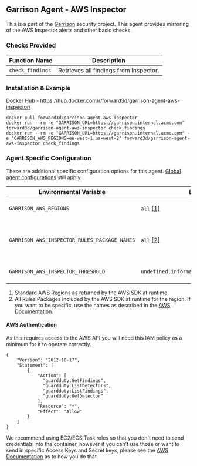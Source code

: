 Garrison Agent - AWS Inspector
--

This is a part of the [Garrison](https://github.com/forward3d/garrison) security project. This agent provides mirroring of the AWS Inspector alerts and other basic checks.

### Checks Provided

| Function Name | Description  |
| ------------- | ------------- |
| `check_findings` | Retrieves all findings from Inspector. |

### Installation & Example

Docker Hub - https://hub.docker.com/r/forward3d/garrison-agent-aws-inspector/

    docker pull forward3d/garrison-agent-aws-inspector
    docker run --rm -e "GARRISON_URL=https://garrison.internal.acme.com" forward3d/garrison-agent-aws-inspector check_findings
    docker run --rm -e "GARRISON_URL=https://garrison.internal.acme.com" -e "GARRISON_AWS_REGIONS=eu-west-1,us-west-2" forward3d/garrison-agent-aws-inspector check_findings

### Agent Specific Configuration

These are additional specific configuration options for this agent. [Global agent configurations](https://github.com/forward3d/garrison#global-configuration-options) still apply.

| Environmental Variable  | Default | Expects |
| ------------- | ------------- | ------------- |
| `GARRISON_AWS_REGIONS` | `all` [[1]](#f1) | Comma Separated Strings eg. `eu-west-1,us-west-2` |
| `GARRISON_AWS_INSPECTOR_RULES_PACKAGE_NAMES` | `all` [[2]](#f2) | Comma Separated Strings eg. `Common Vulnerabilities and Exposures,Security Best Practices` |
| `GARRISON_AWS_INSPECTOR_THRESHOLD` | `undefined,informational,low,medium,high`| Comma Separated Strings eg. `medium,high` |

1. <span id="f1"></span> Standard AWS Regions as returned by the AWS SDK at runtime.
2. <span id="f2"></span> All Rules Packages included by the AWS SDK at runtime for the region. If you want to be specific, use the names as described in the [AWS Documentation](https://docs.aws.amazon.com/inspector/latest/userguide/inspector_rules-arns.html).

#### AWS Authentication

As this requires access to the AWS API you will need this IAM policy as a minimum for it to operate correctly.

    {
        "Version": "2012-10-17",
        "Statement": [
            {
                "Action": [
                  "guardduty:GetFindings",
                  "guardduty:ListDetectors",
                  "guardduty:ListFindings",
                  "guardduty:GetDetector"
                ],
                "Resource": "*",
                "Effect": "Allow"
            }
        ]
    }

We recommend using EC2/ECS Task roles so that you don't need to send credentials into the container, however if you can't use those or want to send in specific Access Keys and Secret keys, please see the [AWS Documentation](https://docs.aws.amazon.com/sdk-for-ruby/v3/developer-guide/setup-config.html#aws-ruby-sdk-credentials-environment) as to how you do that.
